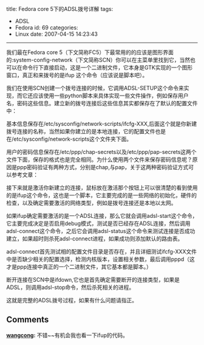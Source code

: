 title: Fedora core 5下的ADSL拨号详解
tags:
  - ADSL
  - Fedora
id: 69
categories:
  - Linux
date: 2007-04-15 14:23:43
---

我们最在Fedora core 5（下文简称FC5）下最常用的的应该是图形界面的:system-config-network（下文简称SCN）你可以在主菜单里找到它，当然也可以在命令行下直接启动，这是一个二进制文件，它本身是GTK实现的一个图形窗口，真正和来拨号的是ifup 这个命令（应该说是脚本吧）。

我们在使用SCN创建一个拨号连接的时候，它调用ADSL-SETUP这个命令来实现，而它还应该使用一些python脚本来具体实现一些文件操作，例如保存用户名，密码这些信息。建立新的拨号连接后这些信息其实都保存在了默认的配置文件中：

基本信息保存在/etc/sysconfig/network-scripts/ifcfg-XXX,后面这个就是你新建拨号连接的名称，当然如果你建立的是本地连接，它的配置文件也是在/etc/sysconfig/network-scripts这个文件夹下面。

用户的密码信息保存在/etc/ppp/chap-secrets以及/etc/ppp/pap-secrets这两个文件下面，保存的格式也是完全相同。为什么使用两个文件来保存密码信息呢？原因是ppp密码验证有两种方式，分别是chap,与pap，关于这两种密码验证方式可以参考文章：

接下来就是激活你新建立的连接，鼠标放在激活那个按钮上可以很清楚的看到使用的是ifup这个命令，这也是一个脚本，它主要完成的是一些网络的初始化，硬件的检查，以及确定需要激活的网络类型，例如是拨号连接还是本地以太网。

如果ifup确定需要激活的是一个ADSL连接，那么它就会调用adsl-start这个命令，它主要完成决定是否启用debug模式，测试是否已经存在ADSL连接，然后调用adsl-connect这个命令，之后它会调用adsl-status这个命令来测试连接是否成功建立，如果超时则杀死adsl-connect进程，如果成功则添加默认的路由表。

adsl-connect首先测试相的配置文件目录是否存在，并且详细测试ifcfg-XXX文件中是否缺少相关的配置选择，检测内核版本，设置相关参数，最后调用pppd（这才是ppp连接中真正的一个二进制文件，其它基本都是脚本。）

断开连接在SCN中是ifdown,它也是首先确定需要断开的连接类型，如果是ADSL，则调用adsl-stop命令，然后杀死相关的进程。

这就是完整的ADSL拨号过程，如果有什么问题请指正。
## Comments

**[wangcong](#10 "2007-04-16 15:49:58"):** 不错~~有机会我也看一下ifup的代码。

